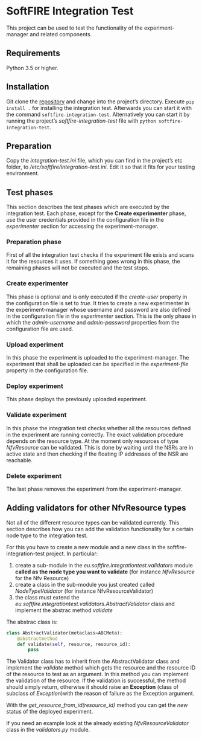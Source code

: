 # SoftFIRE Integration Test

This project can be used to test the functionality of the experiment-manager and related components.

## Requirements

Python 3.5 or higher.

## Installation

Git clone the [repository][integration-test-github] and change into the project’s directory. Execute ```pip install .``` for installing the integration test. Afterwards you can start it with the command ```softfire-integration-test```.
Alternatively you can start it by running the project’s *softfire-integration-test* file with ```python softfire-integration-test```.

## Preparation

Copy the *integration-test.ini* file, which you can find in the project’s etc folder, to */etc/softfire/integration-test.ini*. Edit it so that it fits for your testing environment.

## Test phases

This section describes the test phases which are executed by the integration test. Each phase, except for the **Create experimenter** phase, use the user credentials provided in the configuration file in the *experimenter* section for accessing the experiment-manager.

### Preparation phase

First of all the integration test checks if the experiment file exists and scans it for the resources it uses. If something goes wrong in this phase, the remaining phases will not be executed and the test stops.

### Create experimenter

This phase is optional and is only executed if the *create-user* property in the configuration file is set to *true*. It tries to create a new experimenter in the experiment-manager whose username and password are also defined in the configuration file in the *experimenter* section. This is the only phase in which the *admin-username* and *admin-password* properties from the configuration file are used.

### Upload experiment

In this phase the experiment is uploaded to the experiment-manager. The experiment that shall be uploaded can be specified in the *experiment-file* property in the configuration file.

### Deploy experiment

This phase deploys the previously uploaded experiment.

### Validate experiment

In this phase the integration test checks whether all the resources defined in the experiment are running correctly. The exact validation procedure depends on the resource type. At the moment only resources of type *NfvResource* can be validated. This is done by waiting until the NSRs are in active state and then checking if the floating IP addresses of the NSR are reachable.

### Delete experiment

The last phase removes the experiment from the experiment-manager.

## Adding validators for other NfvResource types

Not all of the different resource types can be validated currently. This section describes how you can add the validation functionality for a certain node type to the integration test.

For this you have to create a new module and a new class in the softfire-integration-test project. In particular:

1. create a sub-module in the *eu.softfire.integrationtest.validators* module **called as the node type you want to validate** (for instance _NfvResource_ for the Nfv Resource)
1. create a class in the sub-module you just created called _NodeTypeValidator_ (for instance NfvResourceValidator)
1. the class must extend the _eu.softfire.integrationtest.validators.AbstractValidator_ class and implement the abstrac method _validate_

The abstrac class is:

```python
class AbstractValidator(metaclass=ABCMeta):
    @abstractmethod
    def validate(self, resource, resource_id):
        pass
```


The Validator class has to inherit from the AbstractValidator class and implement the *validate* method which gets the resource and the resource ID of the resource to test as an argument. In this method you can implement the validation of the resource. If the validation is successful, the method should simply return, otherwise it should raise an **Exception** (class of subclass of _Exception_)with the reason of failure as the Exception argument.

With the *get_resource_from_id(resource_id)* method you can get the _new_ status of the deployed experiment.

If you need an example look at the already existing *NfvResourceValidator* class in the *validators.py* module.


[integration-test-github]: https://github.com/softfire-eu/softfire-integration-test

